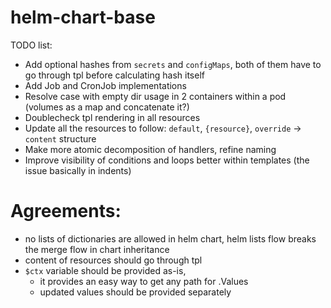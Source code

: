 # helm-chart-base

TODO list:
- Add optional hashes from `secrets` and `configMaps`, both of them have to go through tpl before calculating hash itself
- Add Job and CronJob implementations
- Resolve case with empty dir usage in 2 containers within a pod (volumes as a map and concatenate it?)
- Doublecheck tpl rendering in all resources
- Update all the resources to follow: `default`, `{resource}`, `override` -> `content` structure
- Make more atomic decomposition of handlers, refine naming
- Improve visibility of conditions and loops better within templates (the issue basically in indents)

# Agreements:
 - no lists of dictionaries are allowed in helm chart, helm lists flow breaks the merge flow in chart inheritance
 - content of resources should go through tpl
 - `$ctx` variable should be provided as-is,
   - it provides an easy way to get any path for .Values
   - updated values should be provided separately
